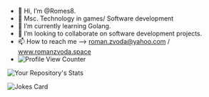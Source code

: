 - 👋 Hi, I’m @Romes8.
- 👀 Msc. Technology in games/ Software development
- 🌱 I’m currently learning Golang.
- 💞️ I’m looking to collaborate on software development projects.
- 📫 How to reach me --> roman.zvoda@yahoo.com / www.romanzvoda.space
- ![Profile View Counter](https://komarev.com/ghpvc/?username=Romes8)

![Your Repository's Stats](https://github-readme-stats.vercel.app/api?username=Romes8&show_icons=true)  

![Jokes Card](https://readme-jokes.vercel.app/api) 


<!---
Romes8/Romes8 is a ✨ special ✨ repository because its `README.md` (this file) appears on your GitHub profile.
You can click the Preview link to take a look at your changes.
--->




